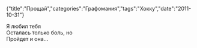 {"title":"Прощай","categories":"Графомания","tags":"Хокку","date":"2011-10-31"}

Я любил тебя  
Осталась только боль, но  
Пройдет и она...
